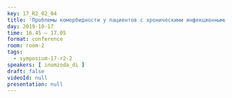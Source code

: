 ```yaml
---
key: 17_R2_02_04
title: 'Проблемы коморбидности у пациентов с хроническими инфекционными и паразитарными болезнями в практике семейных врачей Таджикистана'
day: 2019-10-17
time: 16.45 – 17.05
format: conference
room: room-2
tags:
  - symposium-17-r2-2
speakers: [ inomzoda_di ]
draft: false
videoId: null
presentation: null
---
```

